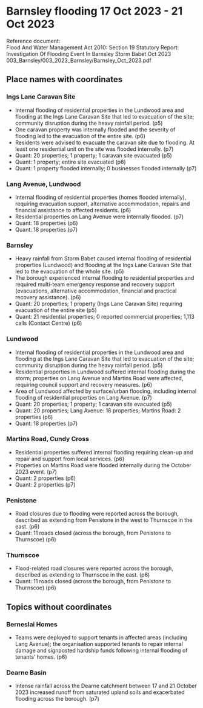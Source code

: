 

# Barnsley flooding 17 Oct 2023 - 21 Oct 2023

Reference document:<br>Flood And Water Management Act 2010: Section 19 Statutory Report: Investigation Of Flooding Event In Barnsley Storm Babet Oct 2023<br>003\_Barnsley/003\_2023\_Barnsley/Barnsley\_Oct\_2023.pdf

## Place names with coordinates

### Ings Lane Caravan Site
* Internal flooding of residential properties in the Lundwood area and flooding at the Ings Lane Caravan Site that led to evacuation of the site; community disruption during the heavy rainfall period. (p5)
* One caravan property was internally flooded and the severity of flooding led to the evacuation of the entire site. (p6)
* Residents were advised to evacuate the caravan site due to flooding. At least one residential unit on the site was flooded internally. (p7)
* Quant: 20 properties; 1 property; 1 caravan site evacuated (p5)
* Quant: 1 property; entire site evacuated (p6)
* Quant: 1 property flooded internally; 0 businesses flooded internally (p7)

### Lang Avenue, Lundwood
* Internal flooding of residential properties (homes flooded internally), requiring evacuation support, alternative accommodation, repairs and financial assistance to affected residents. (p6)
* Residential properties on Lang Avenue were internally flooded. (p7)
* Quant: 18 properties (p6)
* Quant: 18 properties (p7)

### Barnsley
* Heavy rainfall from Storm Babet caused internal flooding of residential properties (Lundwood) and flooding at the Ings Lane Caravan Site that led to the evacuation of the whole site. (p5)
* The borough experienced internal flooding to residential properties and required multi-team emergency response and recovery support (evacuations, alternative accommodation, financial and practical recovery assistance). (p6)
* Quant: 20 properties; 1 property (Ings Lane Caravan Site) requiring evacuation of the entire site (p5)
* Quant: 21 residential properties; 0 reported commercial properties; 1,113 calls (Contact Centre) (p6)

### Lundwood
* Internal flooding of residential properties in the Lundwood area and flooding at the Ings Lane Caravan Site that led to evacuation of the site; community disruption during the heavy rainfall period. (p5)
* Residential properties in Lundwood suffered internal flooding during the storm; properties on Lang Avenue and Martins Road were affected, requiring council support and recovery measures. (p6)
* Area of Lundwood affected by surface/urban flooding, including internal flooding of residential properties on Lang Avenue. (p7)
* Quant: 20 properties; 1 property; 1 caravan site evacuated (p5)
* Quant: 20 properties; Lang Avenue: 18 properties; Martins Road: 2 properties (p6)
* Quant: 18 properties (p7)

### Martins Road, Cundy Cross
* Residential properties suffered internal flooding requiring clean-up and repair and support from local services. (p6)
* Properties on Martins Road were flooded internally during the October 2023 event. (p7)
* Quant: 2 properties (p6)
* Quant: 2 properties (p7)

### Penistone
* Road closures due to flooding were reported across the borough, described as extending from Penistone in the west to Thurnscoe in the east. (p6)
* Quant: 11 roads closed (across the borough, from Penistone to Thurnscoe) (p6)

### Thurnscoe
* Flood-related road closures were reported across the borough, described as extending to Thurnscoe in the east. (p6)
* Quant: 11 roads closed (across the borough, from Penistone to Thurnscoe) (p6)


## Topics without coordinates

### Berneslai Homes
* Teams were deployed to support tenants in affected areas (including Lang Avenue); the organisation supported tenants to repair internal damage and signposted hardship funds following internal flooding of tenants’ homes. (p6)

### Dearne Basin
* Intense rainfall across the Dearne catchment between 17 and 21 October 2023 increased runoff from saturated upland soils and exacerbated flooding across the borough. (p7)
